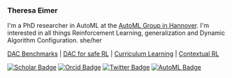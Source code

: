 ### Theresa Eimer

I'm a PhD researcher in AutoML at the [AutoML Group in Hannover](https://www.tnt.uni-hannover.de/staff/eimer/). I'm interested in all things Reinforcement Learning, generalization and Dynamic Algorithm Configuration. 
she/her

[DAC Benchmarks](https://github.com/automl/DACBench) | [DAC for safe RL](https://github.com/frederikschubert/ARA) | [Curriculum Learning](https://github.com/automl/SPaCE) | [Contextual RL](https://github.com/automl/CARL)

[![Scholar Badge](https://img.shields.io/badge/-Scholar-4285F4?style=for-the-badge&labelColor=4285F4&logo=google-scholar&logoColor=white&link=https://scholar.google.com/citations?user=nKbDyf0AAAAJ&hl=en)](https://scholar.google.com/citations?user=nKbDyf0AAAAJ&hl=en)
[![Orcid Badge](https://img.shields.io/badge/-orcID-A6CE39?style=for-the-badge&labelColor=A6CE39&logo=orcid&logoColor=white&link=https://orcid.org/0000-0001-5561-5908)](https://orcid.org/0000-0001-5561-5908)
[![Twitter Badge](https://img.shields.io/badge/-Twitter-1DA1F2?style=for-the-badge&labelColor=1DA1F2&logo=twitter&logoColor=white&link=https://twitter.com/The_Eimer)](https://twitter.com/The_Eimer)
[![AutoML Badge](https://img.shields.io/badge/AutoML-Blog-beige?style=for-the-badge&labelColor=beige&link=https://www.automl.org/author/eimer/)](https://www.automl.org/author/eimer/)
<BR>
<!--
**TheEimer/TheEimer** is a ✨ _special_ ✨ repository because its `README.md` (this file) appears on your GitHub profile.

Here are some ideas to get you started:

- 🔭 I’m currently working on ...
- 🌱 I’m currently learning ...
- 👯 I’m looking to collaborate on ...
- 🤔 I’m looking for help with ...
- 💬 Ask me about ...
- 📫 How to reach me: ...
- 😄 Pronouns: ...
- ⚡ Fun fact: ...
-->
